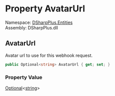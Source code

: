 # Property AvatarUrl

Namespace: [DSharpPlus.Entities](DSharpPlus.Entities.md)  
Assembly: DSharpPlus.dll

## <a id="DSharpPlus_Entities_DiscordWebhookBuilder_AvatarUrl"></a>AvatarUrl

Avatar url to use for this webhook request.

```csharp
public Optional<string> AvatarUrl { get; set; }
```

### Property Value

[Optional](DSharpPlus.Entities.Optional\-1.md)<[string](https://learn.microsoft.com/dotnet/api/system.string)\>

